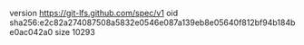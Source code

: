 version https://git-lfs.github.com/spec/v1
oid sha256:e2c82a274087508a5832e0546e087a139eb8e05640f812bf94b184be0ac042a0
size 10293

